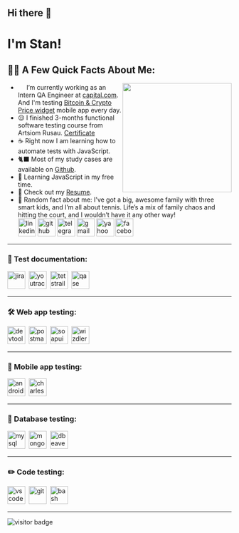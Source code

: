 ## Hi there 👋

# I'm Stan!

<h2>👨‍💻 A Few Quick Facts About Me:</h2>
<img align="right" src="https://i.pinimg.com/originals/d2/12/ce/d212ce4c95954faf7427fbe941a554f8.gif" height="245">
<ul>
<li> <img src="https://cdn.brandfetch.io/id-0HYn-9P/w/400/h/400/theme/dark/icon.jpeg?c=1dxbfHSJFAPEGdCLU4o5B" height="15" ></h2> I’m currently working as an Intern QA Engineer at <a href="https://www.capital.com/">capital.com</a>. And I'm testing <a href="https://play.google.com/store/apps/details?id=com.currency.exchange.widgetscrypto&hl=en_US">Bitcoin & Crypto Price widget</a> mobile app every day.</li>
<li> 😌 I finished 3-months functional software testing course from Artsiom Rusau. <a href="https://drive.google.com/file/d/1ZLaE_vsG-bdGf0pZxbhCldgChWrZ3Nn5/view?usp=sharing">Certificate</a> </li>
<li> ☕ Right now I am learning how to automate tests with JavaScript.</li>
<li> 🐈‍⬛ Most of my study cases are available on <a href="https://github.com/StanTokarev/">Github</a>.</li> </li>
<li> 📖 Learning JavaScript in my free time.</li>
<li>📙 Check out my <a href="https://drive.google.com/file/d/1rPoPWCSrFIZ2ynKDKF3D8xWClASIC49Q/view?usp=sharing">Resume</a>.</li> 
<li>🧣 Random fact about me: I’ve got a big, awesome family with three smart kids, and I’m all about tennis. Life’s a mix of family chaos and hitting the court, and I wouldn’t have it any other way! </li>
<a href= "https://www.linkedin.com/in/stan-tokarev/"><img src="https://img.icons8.com/?size=512&id=13930&format=png" width="40" height="40" alt="linkedin"/></a>
<a href= "https://github.com/StanTokarev"><img src="https://icons.iconarchive.com/icons/papirus-team/papirus-apps/256/github-icon.png" width="40" height="40" alt="github"/></a>
<a href= "https://t.me/stantokarev"><img src="https://img.icons8.com/?size=512&id=63306&format=png" width="40" height="40" alt="telegram"/></a>
<a href= "mailto:nosovertka@gmail.com"><img src="https://img.icons8.com/?size=512&id=P7UIlhbpWzZm&format=png" width="40" height="40" alt="gmail"/></a>
<a href= "mailto:stan.tokarev@yahoo.com"><img src="https://img.icons8.com/?size=100&id=9N3LO52MKuiT&format=png&color=000000" width="40" height="40" alt="yahoo mail"/></a>
<a href= "https://www.facebook.com/stantokarev/"><img src="https://img.icons8.com/?size=100&id=13912&format=png&color=000000" width="40" height="40" alt="facebook"/></a>
</p>
</ul>

---

### 📁 Test documentation:

<div>
  <img src="https://cdn.jsdelivr.net/gh/devicons/devicon/icons/jira/jira-original.svg" title="jira" alt="jira" width="40" height="40"/>&nbsp
  <img src="https://upload.wikimedia.org/wikipedia/commons/thumb/8/8d/YouTrack_Icon.svg/1024px-YouTrack_Icon.svg.png?20200803082248" title="youtrack" alt="youtrack" width="40" height="40"/>&nbsp
  <img src="https://codahosted.io/packs/21236/unversioned/assets/LOGO/ba1091c59bab89cd2fd0f289622731fe16113d7b00905abe64759c313a4b73b76c1b0426076ed76cb74752234c734131df46992d5b8b48fc13e264240e4f7119f736cfeb64df36ded54b5cbf6198b9cadedf18dd0cac5c7dbcd16e6336c29363cd1292ba" title="testrail" alt="tetstrail" width="40" height="40"/>&nbsp
  <img src="https://luna1.co/eb0187.png" title="qase" alt="qase" width="40" height="40"/>&nbsp
</div>

---

### 🛠 Web app testing:

<div>
  <img src="https://d33wubrfki0l68.cloudfront.net/38b5c953a4667366685d55db55d057c86db1fc54/a0fdc/static/acae6b24d940347661ca901ea07f47c1/chrome-dev-logo-icon.png" title="devtools" alt="devtools" width="40" height="40"/>&nbsp
  <img src="https://seeklogo.com/images/P/postman-logo-0087CA0D15-seeklogo.com.png" title="postman" alt="postman" width="40" height="40"/>&nbsp
  <img src="https://static0.smartbear.co/smartbearbrand/media/images/home/soapui-icon.svg" title="soapui" alt="soapui" width="40" height="40"/>&nbsp
  <img src="https://lh3.googleusercontent.com/OJ9MppSwH9rKsQc0958jplweAl9I0dM5zDMWknso5NLGTvs0cBWuefFsZq32InrwOD2XYJsqnPX4oio1o32Oqbdhsw=s60" title="wizdler" alt="wizdler" width="40" height="40"/>&nbsp
</div>

---

### 📱 Mobile app testing:

<div>
  <img src="https://cdn.jsdelivr.net/gh/devicons/devicon/icons/androidstudio/androidstudio-original.svg" title="android-studio" alt="android-studio" width="40" height="40"/>&nbsp
  <img src="https://user-images.githubusercontent.com/15472/41327135-e4bf090c-6eca-11e8-9b76-032e8e2b0707.png" title="charles-proxy" alt="charles-proxy" width="40" height="40"/>&nbsp
</div>


---

### 💾 Database testing:

<div>
  <img src="https://cdn.jsdelivr.net/gh/devicons/devicon/icons/mysql/mysql-original.svg" title="mysql" alt="mysql" width="40" height="40"/>&nbsp
  <img src="https://cdn.jsdelivr.net/gh/devicons/devicon/icons/mongodb/mongodb-original.svg" title="mongodb" alt="mongodb" width="40" height="40"/>&nbsp
  <img src="https://icons.iconarchive.com/icons/papirus-team/papirus-apps/256/dbeaver-icon.png" title="dbeaver" alt="dbeaver" width="40" height="40"/>&nbsp
</div>

---

### ✏️ Code testing:

<div>
  <img src="https://cdn.jsdelivr.net/gh/devicons/devicon/icons/vscode/vscode-original.svg" title="vscode" alt="vscode" width="40" height="40"/>&nbsp
  <img src="https://cdn.jsdelivr.net/gh/devicons/devicon/icons/git/git-original.svg" title="git" alt="git" width="40" height="40"/>&nbsp
  <img src="https://upload.wikimedia.org/wikipedia/commons/thumb/4/4b/Bash_Logo_Colored.svg/1024px-Bash_Logo_Colored.svg.png?20180723054350" title="bash" alt="bash" width="40" height="40"/>&nbsp
    
</div>

---

<!-- ### 💻 Пройденные курсы:

| Курсы                                                           | Дата              |
| ----------------------------------------------------------------| :---------------: |
| netology.ru/Старт в программировании                            | 02/2022 - 03/2022 |

--- -->

![visitor badge](https://visitor-badge.laobi.icu/badge?page_id=stantokarev.visitor-badge&left_color=red&right_color=green)